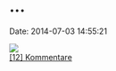 \...
====

Date: 2014-07-03 14:55:21

![](http://i.imgur.com/5kqivwo.jpg)\
[\[12\] Kommentare](http://fettemama.org/p/960)
